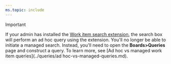 ```yaml
---
ms.topic: include
---
```





> [!IMPORTANT]  
> If your admin has installed the [Work item search extension](https://marketplace.visualstudio.com/items?itemName=ms.vss-workitem-search), the search box will perform an ad hoc query using the extension. You'll no longer be able to initiate a managed search. Instead, you'll need to open the **Boards>Queries** page and construct a query. To learn more, see [Ad hoc vs managed work item queries](../queries/ad hoc-vs-managed-queries.md).   
